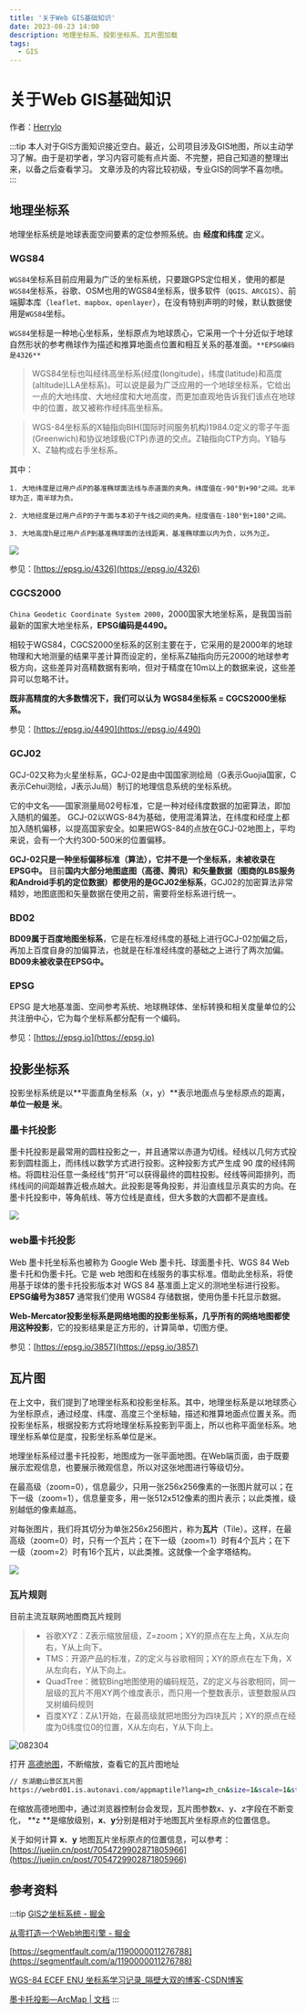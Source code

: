 ```yaml
---
title: '关于Web GIS基础知识'
date: 2023-08-23 14:00
description: 地理坐标系、投影坐标系、瓦片图加载
tags: 
  - GIS 
---
```


# 关于Web GIS基础知识

作者：[Herrylo](https://herrylo.github.io/front/2023-07-23.html)

:::tip
本人对于GIS方面知识接近空白。最近，公司项目涉及GIS地图，所以主动学习了解。由于是初学者，学习内容可能有点片面、不完整，把自己知道的整理出来，以备之后查看学习。
文章涉及的内容比较初级，专业GIS的同学不喜勿喷。
:::

## 地理坐标系

地理坐标系统是地球表面空间要素的定位参照系统。由 **经度和纬度** 定义。

### WGS84

`WGS84`坐标系目前应用最为广泛的坐标系统，只要跟GPS定位相关，使用的都是`WGS84`坐标系，谷歌、OSM也用的WGS84坐标系，很多软件（`QGIS、ARCGIS`）、前端脚本库（`leaflet、mapbox、openlayer`），在没有特别声明的时候，默认数据使用是`WGS84`坐标。

`WGS84`坐标是一种地心坐标系，坐标原点为地球质心，它采用一个十分近似于地球自然形状的参考椭球作为描述和推算地面点位置和相互关系的基准面。`**EPSG编码是4326**`

> WGS84坐标也叫经纬高坐标系(经度(longitude)，纬度(latitude)和高度(altitude)LLA坐标系)。可以说是最为广泛应用的一个地球坐标系，它给出一点的大地纬度、大地经度和大地高度，而更加直观地告诉我们该点在地球中的位置，故又被称作经纬高坐标系。

> WGS-84坐标系的X轴指向BIH(国际时间服务机构)1984.0定义的零子午面(Greenwich)和协议地球极(CTP)赤道的交点。Z轴指向CTP方向。Y轴与X、Z轴构成右手坐标系。

其中：

    1. 大地纬度是过用户点P的基准椭球面法线与赤道面的夹角。纬度值在-90°到+90°之间。北半球为正，南半球为负。

    2. 大地经度是过用户点P的子午面与本初子午线之间的夹角。经度值在-180°到+180°之间。

    3. 大地高度h是过用户点P到基准椭球面的法线距离，基准椭球面以内为负，以外为正。
 

![](/image/082301.png)

参见：[https://epsg.io/4326](https://epsg.io/4326)

### CGCS2000

`China Geodetic Coordinate System 2000`，2000国家大地坐标系，是我国当前最新的国家大地坐标系，**EPSG编码是4490。**

相较于WGS84，CGCS2000坐标系的区别主要在于，它采用的是2000年的地球物理和大地测量的结果平差计算而设定的，坐标系Z轴指向历元2000的地球参考极方向，这些差异对高精数据有影响，但对于精度在10m以上的数据来说，这些差异可以忽略不计。

**既非高精度的大多数情况下，我们可以认为 WGS84坐标系 = CGCS2000坐标系。**

参见：[https://epsg.io/4490](https://epsg.io/4490)

### GCJ02

GCJ-02又称为火星坐标系，GCJ-02是由中国国家测绘局（G表示Guojia国家，C表示Cehui测绘，J表示Ju局）制订的地理信息系统的坐标系统。

它的中文名——国家测量局02号标准，它是一种对经纬度数据的加密算法，即加入随机的偏差。
GCJ-02以WGS-84为基础，使用混淆算法，在纬度和经度上都加入随机偏移，以提高国家安全。如果把WGS-84的点放在GCJ-02地图上，平均来说，会有一个大约300-500米的位置偏移。

**GCJ-02只是一种坐标偏移标准（算法），它并不是一个坐标系，未被收录在EPSG中。**
目前**国内大部分地图底图（高德、腾讯）和矢量数据（图商的LBS服务和Android手机的定位数据）都使用的是GCJ02坐标系**，GCJ02的加密算法非常精妙，地图底图和矢量数据在使用之前，需要将坐标系进行统一。

### BD02

**BD09属于百度地图坐标系**，它是在标准经纬度的基础上进行GCJ-02加偏之后，再加上百度自身的加偏算法，也就是在标准经纬度的基础之上进行了两次加偏。**BD09未被收录在EPSG中。**

### EPSG

EPSG 是大地基准面、空间参考系统、地球椭球体、坐标转换和相关度量单位的公共注册中心，它为每个坐标系都分配有一个编码。

参见：[https://epsg.io](https://epsg.io)

## 投影坐标系

投影坐标系统是以**平面直角坐标系（x，y）**表示地面点与坐标原点的距离，**单位一般是 米**。

### 墨卡托投影

墨卡托投影是最常用的圆柱投影之一，并且通常以赤道为切线。经线以几何方式投影到圆柱面上，而纬线以数学方式进行投影。这种投影方式产生成 90 度的经纬网格。将圆柱沿任意一条经线“剪开”可以获得最终的圆柱投影。经线等间距排列，而纬线间的间距越靠近极点越大。此投影是等角投影，并沿直线显示真实的方向。在墨卡托投影中，等角航线、等方位线是直线，但大多数的大圆都不是直线。

![](/image/082302.gif)

### web墨卡托投影

Web 墨卡托坐标系也被称为 Google Web 墨卡托、球面墨卡托、WGS 84 Web 墨卡托和伪墨卡托。它是 web 地图和在线服务的事实标准。借助此坐标系，将使用基于球体的墨卡托投影版本对 WGS 84 基准面上定义的测地坐标进行投影。**EPSG编号为3857**
通常我们使用 WGS84 存储数据，使用伪墨卡托显示数据。

**Web-Mercator投影坐标系是网络地图的投影坐标系，几乎所有的网络地图都使用这种投影**，它的投影结果是正方形的，计算简单，切图方便。

参见：[https://epsg.io/3857](https://epsg.io/3857)

## 瓦片图
在上文中，我们提到了地理坐标系和投影坐标系。其中，地理坐标系是以地球质心为坐标原点，通过经度、纬度、高度三个坐标轴，描述和推算地面点位置关系。而投影坐标系，根据投影方式将地理坐标系投影到平面上，所以也称平面坐标系。地理坐标系单位是度，投影坐标系单位是米。

地理坐标系经过墨卡托投影，地图成为一张平面地图。在Web端页面，由于既要展示宏观信息，也要展示微观信息，所以对这张地图进行等级切分。

在最高级（zoom=0），信息最少，只用一张256x256像素的一张图片就可以；在下一级（zoom=1），信息量变多，用一张512x512像素的图片表示；以此类推，级别越低的像素越高。

对每张图片，我们将其切分为单张256x256图片，称为**瓦片**（Tile）。这样，在最高级（zoom=0）时，只有一个瓦片；在下一级（zoom=1）时有4个瓦片；在下一级（zoom=2）时有16个瓦片，以此类推。这就像一个金字塔结构。

![](/image/082303.png)

### 瓦片规则

目前主流互联网地图商瓦片规则

> - 谷歌XYZ：Z表示缩放层级，Z=zoom；XY的原点在左上角，X从左向右，Y从上向下。
> - TMS：开源产品的标准，Z的定义与谷歌相同；XY的原点在左下角，X从左向右，Y从下向上。
> - QuadTree：微软Bing地图使用的编码规范，Z的定义与谷歌相同，同一层级的瓦片不用XY两个维度表示，而只用一个整数表示，该整数服从四叉树编码规则
> - 百度XYZ：Z从1开始，在最高级就把地图分为四块瓦片；XY的原点在经度为0纬度位0的位置，X从左向右，Y从下向上。

![082304](/image/082304.png)

打开 [高德地图](https://lbs.amap.com/tools/picker)，不断缩放，查看它的瓦片图地址

```bash
// 东湖磨山景区瓦片图
https://webrd01.is.autonavi.com/appmaptile?lang=zh_cn&size=1&scale=1&style=7&x=6699&y=3365&z=13
```

在缩放高德地图中，通过浏览器控制台会发现，瓦片图参数x、y、z字段在不断变化， **z **是缩放级别，**x**、**y**分别是相对于地图瓦片坐标原点的位置信息。

关于如何计算 **x**、**y** 地图瓦片坐标原点的位置信息，可以参考：[https://juejin.cn/post/7054729902871805966](https://juejin.cn/post/7054729902871805966)

## 参考资料

:::tip
[GIS之坐标系统 - 掘金](https://juejin.cn/post/6924478988307922957)

[从零打造一个Web地图引擎 - 掘金](https://juejin.cn/post/7054729902871805966)

[https://segmentfault.com/a/1190000011276788](https://segmentfault.com/a/1190000011276788)

[WGS-84 ECEF ENU 坐标系学习记录_隔壁大双的博客-CSDN博客](https://blog.csdn.net/YYshuangshuang/article/details/85099025)

[墨卡托投影—ArcMap | 文档](https://desktop.arcgis.com/zh-cn/arcmap/latest/map/projections/mercator.htm)
:::

